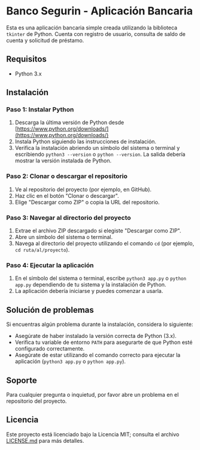 # Banco Segurin - Aplicación Bancaria

Esta es una aplicación bancaria simple creada utilizando la biblioteca `tkinter` de Python. Cuenta con registro de usuario, consulta de saldo de cuenta y solicitud de préstamo.

## Requisitos

- Python 3.x

## Instalación

### Paso 1: Instalar Python

1. Descarga la última versión de Python desde [https://www.python.org/downloads/](https://www.python.org/downloads/)
2. Instala Python siguiendo las instrucciones de instalación.
3. Verifica la instalación abriendo un símbolo del sistema o terminal y escribiendo `python3 --version` o `python --version`. La salida debería mostrar la versión instalada de Python.

### Paso 2: Clonar o descargar el repositorio

1. Ve al repositorio del proyecto (por ejemplo, en GitHub).
2. Haz clic en el botón "Clonar o descargar".
3. Elige "Descargar como ZIP" o copia la URL del repositorio.

### Paso 3: Navegar al directorio del proyecto

1. Extrae el archivo ZIP descargado si elegiste "Descargar como ZIP".
2. Abre un símbolo del sistema o terminal.
3. Navega al directorio del proyecto utilizando el comando `cd` (por ejemplo, `cd ruta/al/proyecto`).

### Paso 4: Ejecutar la aplicación

1. En el símbolo del sistema o terminal, escribe `python3 app.py` o `python app.py` dependiendo de tu sistema y la instalación de Python.
2. La aplicación debería iniciarse y puedes comenzar a usarla.

## Solución de problemas

Si encuentras algún problema durante la instalación, considera lo siguiente:

- Asegúrate de haber instalado la versión correcta de Python (3.x).
- Verifica tu variable de entorno `PATH` para asegurarte de que Python esté configurado correctamente.
- Asegúrate de estar utilizando el comando correcto para ejecutar la aplicación (`python3 app.py` o `python app.py`).

## Soporte

Para cualquier pregunta o inquietud, por favor abre un problema en el repositorio del proyecto.

## Licencia

Este proyecto está licenciado bajo la Licencia MIT; consulta el archivo [LICENSE.md](LICENSE.md) para más detalles.
